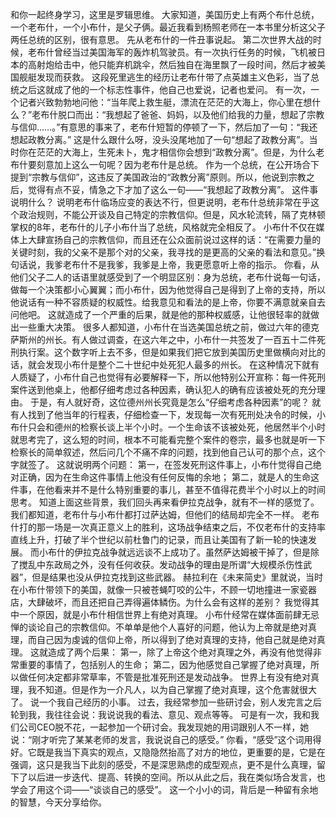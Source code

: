和你一起终身学习，这里是罗辑思维。
大家知道，美国历史上有两个布什总统，一个老布什，一个小布什，是父子俩。最近我看到杨照老师在一本书里分析这父子两任总统的区别，很有意思。
先从老布什的一件丑事说起。
第二次世界大战的时候，老布什曾经当过美国海军的轰炸机驾驶员。有一次执行任务的时候，飞机被日本的高射炮给击中，他只能弃机跳伞，然后独自在海里飘了一段时间，然后才被美国舰艇发现而获救。
这段死里逃生的经历让老布什带了点英雄主义色彩，当了总统之后这就成了他的一个标志性事件，他自己也爱说，记者也爱问。
有一次，一个记者兴致勃勃地问他：“当年爬上救生艇，漂流在茫茫的大海上，你心里在想什么？”老布什脱口而出：“我想起了爸爸、妈妈，以及他们给我的力量，想起了宗教与信仰……。”有意思的事来了，老布什短暂的停顿了一下，然后加了一句：“我还想起政教分离。”
这是什么跟什么呀，没头没尾地加了一句“想起了政教分离”。当时你在茫茫的大海上，生死未卜，鬼才相信你会想到“政教分离”。但是，为什么老布什要刻意加上这么一句呢？因为老布什是总统。
作为一个总统，在公开场合下提到“宗教与信仰”，这违反了美国政治的“政教分离”原则。所以，他说到宗教之后，觉得有点不妥，情急之下才加了这么一句——“我想起了政教分离”。
这件事说明什么？
说明老布什临场应变的表达不行，但更说明，老布什总统非常在乎这个政治规则，不能公开谈及自己特定的宗教信仰。但是，风水轮流转，隔了克林顿掌权的8年，老布什的儿子小布什当了总统，风格就完全相反了。
小布什不仅在媒体上大肆宣扬自己的宗教信仰，而且还在公众面前说过这样的话：“在需要力量的关键时刻，我的父亲不是那个对的父亲，我寻找的是更高的父亲的看法和意见。”换句话说，我爹老布什不是我爹，我爹是上帝，我更愿意听上帝的指示。
你看，从他们父子二人的话语里就感受到了一个明显区别：身为总统，老布什说每一句话，做每一个决策都小心翼翼；而小布什，因为他觉得自己是得到了上帝的支持，所以他说话有一种不容质疑的权威性。给我意见和看法的是上帝，你要不满意就亲自去问他吧。
这就造成了一个严重的后果，就是他的那种权威感，让他很轻率的就做出一些重大决策。
很多人都知道，小布什在当选美国总统之前，做过六年的德克萨斯州的州长。有人做过调查，在这六年之中，小布什一共签发了一百五十二件死刑执行案。这个数字听上去不多，但是如果我们把它放到美国历史里做横向对比的话，就会发现小布什是整个二十世纪中处死犯人最多的州长。
在这种情况下就有人质疑了，小布什自己也觉得有必要解释一下，所以他特别公开宣称：每一件死刑案件送到他桌上，他都仔细考虑过各种因素，确认犯人的确有应该被处死的充分理由。
于是，有人就好奇，这位德州州长究竟是怎么“仔细考虑各种因素”的呢？
就有人找到了他当年的行程表，仔细检查一下，发现每一次有死刑处决令的时候，小布什只会和德州的检察长谈上半个小时。一个生命该不该被处死，他居然半个小时就思考完了，这么短的时间，根本不可能看完整个案件的卷宗，最多也就是听一下检察长的简单叙述，然后问几个不痛不痒的问题，找到他自己认可的那个点，这个字就签了。
这就说明两个问题：
第一，在签发死刑这件事上，小布什觉得自己绝对正确，因为在生命这件事情上他没有任何反悔的余地；
第二，就是人的生命这件事，在他看来并不是什么特别重要的事儿，甚至不值得花费半个小时以上的时间思考。
知道上面这些背景，我们回头再来看伊拉克战争，就有不一样的感觉了。
我们都知道，老布什与小布什都打过萨达姆，但他们的结局却完全不一样。
老布什打的那一场是一次真正意义上的胜利，这场战争结束之后，不仅老布什的支持率直线上升，打破了半个世纪以前杜鲁门的记录，而且让美国有了新一轮的快速发展。
而小布什的伊拉克战争就远远谈不上成功了。虽然萨达姆被干掉了，但是除了搅乱中东政局之外，没有任何收获。发动战争的理由是所谓“大规模杀伤性武器”，但是结果也没从伊拉克找到这些武器。
赫拉利在《未来简史》里就说，当时在小布什带领下的美国，就像一只被苍蝇叮咬的公牛，不顾一切地撞进一家瓷器店，大肆破坏，而且还把自己弄得遍体鳞伤。为什么会有这样的差别？
我觉得其中一个原因，就是小布什相信世界上有绝对真理。
小布什经常在媒体面前肆无忌惮的谈论自己的宗教信仰。不单单是他个人喜好的问题，他认为上帝就是绝对真理，而自己因为虔诚的信仰上帝，所以得到了绝对真理的支持，他自己就是绝对真理。
这就造成了两个后果：
第一，除了上帝这个绝对真理之外，再没有他觉得非常重要的事情了，包括别人的生命；
第二，因为他感觉自己掌握了绝对真理，所以做任何决定都非常草率，不管是批准死刑还是发动战争。
世界上有没有绝对真理，我不知道。但是作为一介凡人，以为自己掌握了绝对真理，这个危害就很大了。
说一个我自己经历的小事。
过去，我经常参加一些研讨会，别人发完言之后轮到我，我往往会说：我说说我的看法、意见、观点等等。
可是有一次，我和我们公司CEO脱不花，一起参加一个研讨会。我发现她的用词跟别人不一样，她说：“刚才听完了某某老师的发言，我说说自己的感受。”
你看，“感受”这个词用得好。它既是我当下真实的观点，又隐隐然抬高了对方的地位，更重要的是，它是在强调，这只是我当下此刻的感受，不是深思熟虑的成型观点，更不是什么真理，留下了以后进一步迭代、提高、转换的空间。所以从此之后，我在类似场合发言，也学会了用这个词——“谈谈自己的感受”。
这一个小小的词，背后是一种留有余地的智慧，今天分享给你。